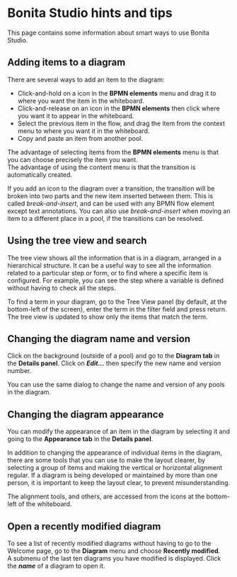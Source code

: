 # Bonita Studio hints and tips

This page contains some information about smart ways to use Bonita Studio.

## Adding items to a diagram

There are several ways to add an item to the diagram:

* Click-and-hold on a icon in the **BPMN elements** menu and drag it to where you want the item in the whiteboard.
* Click-and-release on an icon in the **BPMN elements** then click where you want it to appear in the whiteboard.
* Select the previous item in the flow, and drag the item from the context menu to where you want it in the whiteboard.
* Copy and paste an item from another pool.

The advantage of selecting items from the **BPMN elements** menu is that you can choose precisely the item you want.  
The advantage of using the content menu is that the transition is automatically created.

If you add an icon to the diagram over a transition, the transition will be broken into two parts and the new item inserted between them. This is called _break-and-insert_, and can be used with any BPMN flow element except text annotations. You can also use _break-and-insert_ when moving an item to a different place in a pool, if the transitions can be resolved.

## Using the tree view and search

The tree view shows all the information that is in a diagram, arranged in a hierarchical structure. It can be a useful way to see all the information related to a particular step or form, or to find where a specific item is configured. For example, you can see the step where a variable is defined without having to check all the steps.

To find a term in your diagram, go to the Tree View panel (by default, at the bottom-left of the screen), enter the term in the filter field and press return.  
The tree view is updated to show only the items that match the term.

## Changing the diagram name and version

Click on the background (outside of a pool) and go to the **Diagram tab** in the **Details panel**. Click on **_Edit..._** then specify the new name and version number.

You can use the same dialog to change the name and version of any pools in the diagram.

## Changing the diagram appearance

You can modify the appearance of an item in the diagram by selecting it and going to the **Appearance tab** in the **Details panel**.

In addition to changing the appearance of individual items in the diagram, there are some tools that you can use to make the layout clearer, by selecting a group of items and making the vertical or horizontal alignment regular. If a diagram is being developed or maintained by more than one person, it is important to keep the layout clear, to prevent misunderstanding.

The alignment tools, and others, are accessed from the icons at the bottom-left of the whiteboard.

## Open a recently modified diagram

To see a list of recently modified diagrams without having to go to the Welcome page, go to the **Diagram** menu and choose **Recently modified**.  
A submenu of the last ten diagrams you have modified is displayed. Click the _**name**_ of a diagram to open it.
